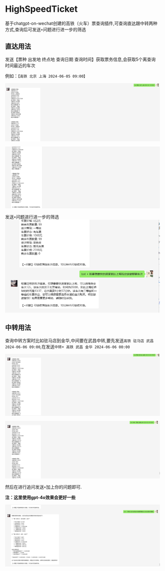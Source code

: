 # HighSpeedTicket
基于chatgpt-on-wechat创建的高铁（火车）票查询插件,可查询直达跟中转两种方式,查询后可发送`+`问题进行进一步的筛选

## 直达用法
发送【票种 出发地 终点地 查询日期 查询时间】获取票务信息,会获取5个离查询时间最近的车次

例如：`【高铁 北京 上海 2024-06-05 09:00】`

![直达1](Image/1.png)

![直达2](Image/2.png)

发送`+`问题进行进一步的筛选
![直达追问](Image/3.png)

## 中转用法
查询中转方案时比如驻马店到金华,中间要在武昌中转,要先发送`高铁 驻马店 武昌 2024-06-06 09:00`,在发送`中转+ 高铁 武昌 金华 2024-06-06 00:00`

![中转1](Image/4.png)

![中转2](Image/5.png)

然后在进行追问发送`+`加上你的问题即可.

**注：这里使用gpt-4o效果会更好一些**

![中转追问](Image/6.png)
